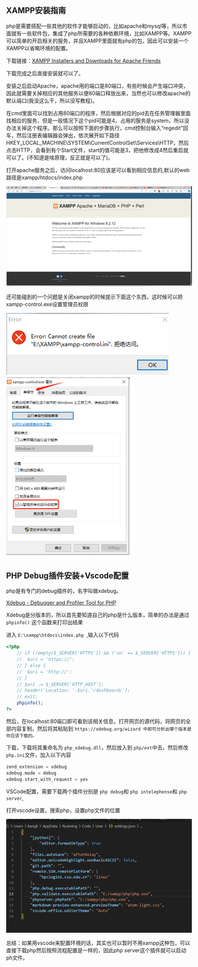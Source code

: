 ## XAMPP安装指南

php是需要搭配一些其他的软件才能够启动的，比如apache和mysql等，所以市面就有一些软件包，集成了php所需要的各种依赖环境，比如XAMPP等。XAMPP可以简单的开启相关的服务，并且XAMPP里面就有php的包，因此可以安装一个XAMPP以省略环境的配置。

下载链接：[XAMPP Installers and Downloads for Apache Friends](https://www.apachefriends.org/zh_cn/index.html)

下载完成之后直接安装就可以了。

安装之后启动Apache，apache用的端口是80端口，有些时候会产生端口冲突，因此就需要关掉相应的其他服务以便80端口释放出来，当然也可以修改apache的默认端口(我没这么干，所以没写教程)。

在cmd里面可以找到占用80端口的程序，然后根据对应的pid去在任务管理器里面找相应的服务，但是一般情况下这个pid可能是4，占用的服务是system，所以没办法关掉这个程序。那么可以按照下面的步骤执行，cmd控制台输入“regedit”回车，然后注册表编辑器会弹出，依次展开如下路径HKEY_LOCAL_MACHINE\SYSTEM\CurrentControlSet\Services\HTTP，然后点击HTTP，会看到有个Start文件，start的值可能是3，把他修改成4然后重启就可以了。(不知道是啥原理，反正就是可以了)。

打开apache服务之后，访问localhost:80应该是可以看到相应信息的,默认的web路径是xampp/htdocs/index.php

![1711531724403](image/phpvscode配置指南/1711531724403.png)

还可能碰到的一个问题是关闭xampp的时候提示下面这个东西，这时候可以把xampp-control.exe设置管理员权限

![1711532247340](image/phpvscode配置指南/1711532247340.png)![1711532289097](image/phpvscode配置指南/1711532289097.png)

## PHP Debug插件安装+Vscode配置

php是有专门的debug插件的，名字叫做xdebug。

[Xdebug - Debugger and Profiler Tool for PHP](https://xdebug.org/)

Xdebug是分版本的，所以首先要知道自己的php是什么版本，简单的办法是通过 `phpinfo()` 这个函数来打印出结果

进入 `E:\xampp\htdocs\index.php `,输入以下代码

```php
<?php
	// if (!empty($_SERVER['HTTPS']) && ('on' == $_SERVER['HTTPS'])) {
	// 	$uri = 'https://';
	// } else {
	// 	$uri = 'http://';
	// }
	// $uri .= $_SERVER['HTTP_HOST'];
	// header('Location: '.$uri.'/dashboard/');
	// exit;
	phpinfo();
?>
```

然后，在localhost:80端口即可看到该相关信息，打开网页的源代码，将网页的全部内容复制，然后将其粘贴到 `https://xdebug.org/wizard 中即可分析出哪个版本是你应该下载的。`

下载，下载将其重命名为 `php_xdebug.dll`，然后放入到 `php/ext`中去，然后修改 `php.ini`文件，加入以下内容

```php
zend_extension = xdebug
xdebug.mode = debug
xdebug.start_with_request = yes
```

VSCode配置，需要下载两个插件分别是 `php debug`和 `php intelephense`和 `php server`,

打开vscode设置，搜索php，设置php文件的位置

![1711540707862](image/phpvscode配置指南/1711540707862.png)

总结：如果用vscode来配置环境的话，其实也可以暂时不用xampp这种包，可以直接下载php然后按照流程配置是一样的，因此php server这个插件就可以启动ph文件。
